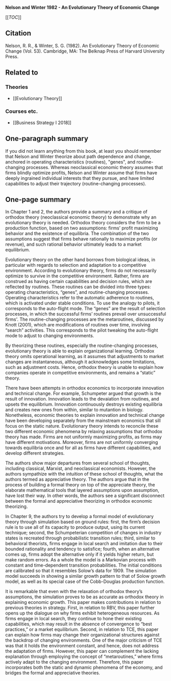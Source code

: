**Nelson and Winter 1982 - An Evolutionary Theory of Economic Change**

[[_TOC_]]

## Citation
Nelson, R. R., & Winter, S. G. (1982). An Evolutionary Theory of Economic Change (Vol. 53). Cambridge, MA: The Belknap Press of Harvard University Press.

## Related to

### Theories
* [[Evolutionary Theory]]

### Courses etc.
* [[Business Strategy I 2018]]

## One-paragraph summary
If you did not learn anything from this book, at least you should remember that Nelson and Winter theorize about path dependence and change, anchored in operating characteristics (routines), "genes", and routine-changing processes. Whereas neoclassical economic theory assumes that firms blindly optimize profits, Nelson and Winter assume that firms have deeply ingrained individual interests that they pursue, and have limited capabilities to adjust their trajectory (routine-changing processes).

## One-page summary
In Chapter 1 and 2, the authors provide a summary and a critique of orthodox theory (neoclassical economic theory) to demonstrate why an evolutionary theory is needed. Orthodox theory considers the firm to be a production function, based on two assumptions: firms’ profit maximizing behavior and the existence of equilibria. The combination of the two assumptions suggest that firms behave rationally to maximize profits (or revenue), and such rational behavior ultimately leads to a market equilibrium.

Evolutionary theory on the other hand borrows from biological ideas, in particular with regards to selection and adaptation to a competitive environment. According to evolutionary theory, firms do not necessarily optimize to survive in the competitive environment. Rather, firms are construed as having certain capabilities and decision rules, which are reflected by routines. These routines can be divided into three types: operating characteristics, “genes”, and routine-changing processes. Operating characteristics refer to the automatic adherence to routines, which is activated under stable conditions. To use the analogy to pilots, it corresponds to the auto-flight mode. The “genes” are the result of selection processes, in which the successful firms’ routines prevail over unsuccessful firms'. The routine-changing processes are the metaroutines, discussed by Knott (2001), which are modifications of routines over time, involving “search” activities. This corresponds to the pilot tweaking the auto-flight mode to adjust to changing environments. 

By theorizing these routines, especially the routine-changing processes, evolutionary theory is able to explain organizational learning. Orthodox theory omits operational learning, as it assumes that adjustments to market changes are instantaneous, although it acknowledges some limitations, such as adjustment costs. Hence, orthodox theory is unable to explain how companies operate in competitive environments, and remains a “static” theory. 

There have been attempts in orthodox economics to incorporate innovation and technical change. For example, Schumpeter argued that growth is the result of innovation. Innovation leads to the devaiation from routines, and upsets the equilibrium. Innovation continuously destroys existing equilibria and creates new ones from within, similar to mutantion in biology. Nonetheless, economic theories to explain innovation and technical change have been developing separately from the mainstream economics that sill focus on the static nature. Evolutionary theory intends to reconcile these two different economic phenomena by relaxing assumptions that orthodox theory has made. Firms are not uniformly maximizing profits, as firms may have different motivations. Moreover, firms are not uniformly converging towards equilibria once and for all as firms have different capabilities, and develop different strategies. 

The authors show major departures from several school of thoughts, including classical, Marxist, and neoclassical economists. However, the authors sympathize with the intuition of these school of thoughts, what the authors termed as appreciative theory. The authors argue that in the process of building a formal theory on top of the appreciate theory, the elaborate mathematical tools that layered assumptions upon assumption, have lost their way. In other words, the authors see a significant disconnect between the formal and appreciative theorizing in orthodox economic theorizing. 

In Chapter 9, the authors try to develop a formal model of evolutionary theory through simulation based on ground rules: first, the firm’s decision rule is to use all of its capacity to produce output, using its current technique; second, the Schumpeterian competition of changes in industry states is recreated through probabilistic transition rules; third, similar to behavioral theorists, firms engage in local search and imitation due to their bounded rationality and tendency to satisfice; fourth, when an alternative comes up, firms adopt the alternative only if it yields higher return, but make random errors. As a whole the model is a Markovian process with constant and time-dependent transition probabilities. The initial conditions are calibrated so that it resembles Solow’s data for 1909. The simulation model succeeds in showing a similar growth pattern to that of Solow growth model, as well as its special case of the Cobb-Douglas production function.  

It is remarkable that even with the relaxation of orthodox theory’s assumptions, the simulation proves to be as accurate as orthodox theory in explaining economic growth. This paper makes contributions in relation to previous theories in strategy. First, in relation to RBV, this paper further opens up the dialogue on why firms exhibit heterogeneous resources. As firms engage in local search, they continue to hone their existing capabilities, which may result in the absence of convergence to “best practices,” or a market equilibrium. Second, in relation to TCE, this paper can explain how firms may change their organizational structures against the backdrop of changing environments. One of the major criticism of TCE was that it holds the environment constant, and hence, does not address the adaptation of firms. However, this paper can complement the lacking explanation through employing the concept of “metaroutines,” where firms actively adapt to the changing environment. Therefore, this paper incorporates both the static and dynamic phenomena of the economy, and bridges the formal and appreciative theories.